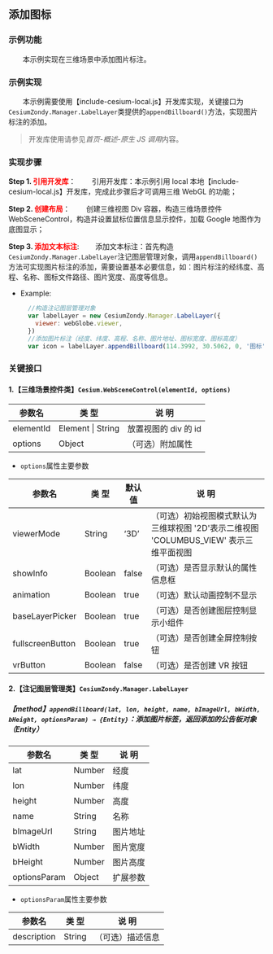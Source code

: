 ## 添加图标

### 示例功能

&ensp;&ensp;&ensp;&ensp;本示例实现在三维场景中添加图片标注。

### 示例实现

&ensp;&ensp;&ensp;&ensp;本示例需要使用【include-cesium-local.js】开发库实现，关键接口为`CesiumZondy.Manager.LabelLayer`类提供的`appendBillboard()`方法，实现图片标注的添加。

> 开发库使用请参见*首页-概述-原生 JS 调用*内容。

### 实现步骤

**Step 1. <font color=red>引用开发库</font>**：
&ensp;&ensp;&ensp;&ensp;引用开发库：本示例引用 local 本地【include-cesium-local.js】开发库，完成此步骤后才可调用三维 WebGL 的功能；

**Step 2. <font color=red>创建布局</font>**：
&ensp;&ensp;&ensp;&ensp;创建三维视图 Div 容器，构造三维场景控件 WebSceneControl，构造并设置鼠标位置信息显示控件，加载 Google 地图作为底图显示；

**Step 3. <font color=red>添加文本标注</font>**:
&ensp;&ensp;&ensp;&ensp;添加文本标注：首先构造`CesiumZondy.Manager.LabelLayer`注记图层管理对象，调用`appendBillboard()`方法可实现图片标注的添加，需要设置基本必要信息，如：图片标注的经纬度、高程、名称、图标文件路径、图片宽度、高度等信息。

- Example:

  ```javascript
    //构造注记图层管理对象
    var labelLayer = new CesiumZondy.Manager.LabelLayer({
      viewer: webGlobe.viewer,
    })
    //添加图片标注（经度、纬度、高程、名称、图片地址、图标宽度、图标高度）
    var icon = labelLayer.appendBillboard(114.3992, 30.5062, 0, '图标', './static/data/picture/icon.png', 50, 50)
  ```

### 关键接口

#### 1.【三维场景控件类】`Cesium.WebSceneControl(elementId, options)`

| 参数名    | 类 型             | 说 明                |
| --------- | ----------------- | -------------------- |
| elementId | Element \| String | 放置视图的 div 的 id |
| options   | Object            | （可选）附加属性     |

- `options`属性主要参数

| 参数名           | 类 型   | 默认值 | 说 明                                                                                  |
| ---------------- | ------- | ------ | -------------------------------------------------------------------------------------- |
| viewerMode       | String  | ‘3D’   | （可选）初始视图模式默认为三维球视图 '2D'表示二维视图 'COLUMBUS_VIEW' 表示三维平面视图 |
| showInfo         | Boolean | false  | （可选）是否显示默认的属性信息框                                                       |
| animation        | Boolean | true   | （可选）默认动画控制不显示                                                             |
| baseLayerPicker  | Boolean | true   | （可选）是否创建图层控制显示小组件                                                     |
| fullscreenButton | Boolean | true   | （可选）是否创建全屏控制按钮                                                           |
| vrButton         | Boolean | false  | （可选）是否创建 VR 按钮                                                               |

#### 2.【注记图层管理类】`CesiumZondy.Manager.LabelLayer`

##### 【method】`appendBillboard(lat, lon, height, name, bImageUrl, bWidth, bHeight, optionsParam) → {Entity}`：添加图片标签，返回添加的公告板对象（Entity）

| 参数名       | 类 型  | 说 明    |
| ------------ | ------ | -------- |
| lat          | Number | 经度     |
| lon          | Number | 纬度     |
| height       | Number | 高度     |
| name         | String | 名称     |
| bImageUrl    | String | 图片地址 |
| bWidth       | Number | 图片宽度 |
| bHeight      | Number | 图片高度 |
| optionsParam | Object | 扩展参数 |

- `optionsParam`属性主要参数

| 参数名      | 类 型  | 说 明            |
| ----------- | ------ | ---------------- |
| description | String | （可选）描述信息 |
